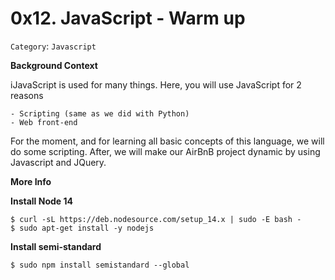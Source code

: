 # 0x12. JavaScript - Warm up

`Category`: `Javascript`

**Background Context**

iJavaScript is used for many things. Here, you will use JavaScript for 2 reasons

	- Scripting (same as we did with Python)
	- Web front-end


For the moment, and for learning all basic concepts of this language, we will do some scripting. After, we will make our AirBnB project dynamic by using Javascript and JQuery.

**More Info**

**Install Node 14**

```shell
$ curl -sL https://deb.nodesource.com/setup_14.x | sudo -E bash -
$ sudo apt-get install -y nodejs
```

**Install semi-standard**

```shell
$ sudo npm install semistandard --global
```
